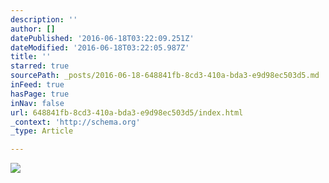 ```yaml
---
description: ''
author: []
datePublished: '2016-06-18T03:22:09.251Z'
dateModified: '2016-06-18T03:22:05.987Z'
title: ''
starred: true
sourcePath: _posts/2016-06-18-648841fb-8cd3-410a-bda3-e9d98ec503d5.md
inFeed: true
hasPage: true
inNav: false
url: 648841fb-8cd3-410a-bda3-e9d98ec503d5/index.html
_context: 'http://schema.org'
_type: Article

---
```

![](https://the-grid-user-content.s3-us-west-2.amazonaws.com/ed395e13-90f7-4301-b88c-2b30c3c86a30.jpg)